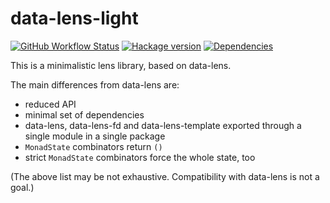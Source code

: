 # data-lens-light

[![GitHub Workflow Status](https://img.shields.io/github/actions/workflow/status/UnkindPartition/data-lens-light/ci.yaml?branch=master)](https://github.com/UnkindPartition/data-lens-light/actions/workflows/ci.yaml)
[![Hackage version](https://img.shields.io/hackage/v/data-lens-light.svg?color=success)](https://hackage.haskell.org/package/data-lens-light)
[![Dependencies](https://img.shields.io/hackage-deps/v/data-lens-light?label=Dependencies)](https://packdeps.haskellers.com/feed?needle=data-lens-light)

This is a minimalistic lens library, based on data-lens.

The main differences from data-lens are:

* reduced API
* minimal set of dependencies
* data-lens, data-lens-fd and data-lens-template exported through a single
  module in a single package
* `MonadState` combinators return `()`
* strict `MonadState` combinators force the whole state, too

(The above list may be not exhaustive. Compatibility with data-lens is not a
goal.)
